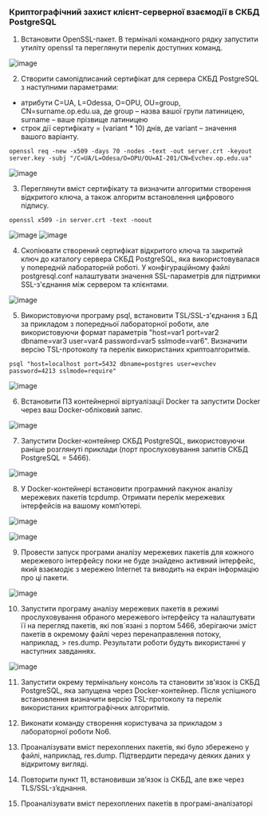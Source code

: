 ### Криптографічний захист клієнт-серверної взаємодії в СКБД PostgreSQL

1. Встановити OpenSSL-пакет. В терміналі командного рядку запустити утиліту openssl та переглянути перелік доступних команд.

![image](https://github.com/user-attachments/assets/61350ba7-8dd7-4831-8aa6-2712d1a8dd34)

2. Створити самопідписаний сертифікат для сервера СКБД PostgreSQL з наступними параметрами:
- атрибути C=UA, L=Odessa, O=OPU, OU=group, CN=surname.op.edu.ua, де group – назва вашої групи латиницею, surname – ваше прізвище латиницею
- строк дії сертифікату = (variant * 10) днів, де variant – значення вашого варіанту.

```
openssl req -new -x509 -days 70 -nodes -text -out server.crt -keyout server.key -subj "/C=UA/L=Odesa/O=OPU/OU=AI-201/CN=Evchev.op.edu.ua"
```

![image](https://github.com/user-attachments/assets/62595d19-b222-4dc7-8fcb-50d885d4b590)

3. Переглянути вміст сертифікату та визначити алгоритми створення відкритого ключа, а також алгоритм встановлення цифрового підпису.

```
openssl x509 -in server.crt -text -noout
```

![image](https://github.com/user-attachments/assets/faaf449f-ae80-4b52-8137-408a73098c0c)
![image](https://github.com/user-attachments/assets/b16e2177-fff9-42d7-acab-578b691ec1fd)

4. Скопіювати створений сертифікат відкритого ключа та закритий ключ до каталогу сервера СКБД PostgreSQL, яка використовувалася у попередній лабораторній роботі. У конфігураційному файлі postgresql.conf налаштувати значення SSL-параметрів для підтримки SSL-з'єднання між сервером та клієнтами.

![image](https://github.com/user-attachments/assets/8bafbd11-147b-4275-9da3-a29e3b6b1633)

5. Використовуючи програму psql, встановити TSL/SSL-з'єднання з БД за прикладом з попередньої лабораторної роботи, але використовуючи формат параметрів "host=var1 port=var2 dbname=var3 user=var4 password=var5 sslmode=var6". Визначити версію TSL-протоколу та перелік використаних криптоалгоритмів.

```
psql "host=localhost port=5432 dbname=postgres user=evchev password=4213 sslmode=require"
```

![image](https://github.com/user-attachments/assets/0e8d974d-d809-4522-afb6-19189c27d13b)

6. Встановити ПЗ контейнерної віртуалізації Docker та запустити Docker через ваш Docker-обліковий запис.

![image](https://github.com/user-attachments/assets/0da2c970-8ea5-40da-a294-0fa5dd8a3665)

7. Запустити Docker-контейнер СКБД PostgreSQL, використовуючи раніше розглянуті приклади (порт прослуховування запитів СКБД PostgreSQL = 5466).

![image](https://github.com/user-attachments/assets/7ae60012-418c-44ed-93ea-cd4b5fdd3f2e)

8. У Docker-контейнері встановити програмний пакунок аналізу мережевих пакетів tcpdump. Отримати перелік мережевих інтерфейсів на вашому комп’ютері.

![image](https://github.com/user-attachments/assets/a70062e6-8529-4a3a-9e55-91f189a13787)

![image](https://github.com/user-attachments/assets/0ec6587c-9565-4c7e-812a-e33e550e9ffa)

9. Провести запуск програми аналізу мережевих пакетів для кожного мережевого інтерфейсу поки не буде знайдено активний інтерфейс, який взаємодіє з мережею Internet та виводить на екран інформацію про ці пакети.

![image](https://github.com/user-attachments/assets/782957e2-9f0e-4220-b159-8fb03ac933a4)

10. Запустити програму аналізу мережевих пакетів в режимі прослуховування обраного мережевого інтерфейсу та налаштувати її на перегляд пакетів, які пов`язані з портом 5466, зберігаючи зміст пакетів в окремому файлі через перенаправлення потоку, наприклад, > res.dump. Результати роботи будуть використанні у наступних завданнях.

![image](https://github.com/user-attachments/assets/0deab3a7-29ff-45e0-9fe8-6d8b1df7c137)

11. Запустити окрему термінальну консоль та становити зв'язок із СКБД PostgreSQL, яка запущена через Docker-контейнер. Після успішного встановлення визначити версію TSL-протоколу та перелік використаних криптографічних алгоритмів.



12. Виконати команду створення користувача за прикладом з лабораторної роботи No6.



13. Проаналізувати вміст перехоплених пакетів, які було збережено у файлі, наприклад, res.dump. Підтвердити передачу деяких даних у відкритому вигляді.

14. Повторити пункт 11, встановивши зв’язок із СКБД, але вже через TLS/SSL-з’єднання.

15. Проаналізувати вміст перехоплених пакетів в програмі-аналізаторі
